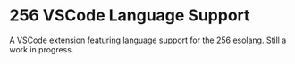 # 256 VSCode Language Support

A VSCode extension featuring language support for the [256 esolang](https://esolangs.org/wiki/256). Still a work in progress.
